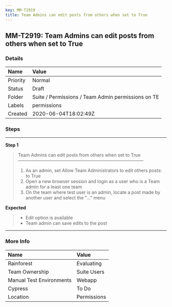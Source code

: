 ```yaml
---
key: MM-T2919
title: Team Admins can edit posts from others when set to True
---
```


## MM-T2919: Team Admins can edit posts from others when set to True

### Details

| Name     | Value                                              |
| :------- | :------------------------------------------------- |
| Priority | Normal                                             |
| Status   | Draft                                              |
| Folder   | Suite / Permissions / Team Admin permissions on TE |
| Labels   | permissions                                        |
| Created  | 2020-06-04T18:02:49Z                               |

### Steps

<hr/>

**Step 1**

> <article>Team Admins can edit posts from others when set to True<br>————————————————————————————<ol><li>As an admin, set Allow Team Administrators to edit others posts: to True</li><li> Open a new browser session and login as a user who is a Team admin for a least one team</li><li>On the team where test user is an admin, locate a post made by another user and select the "..." menu</li></ol></article>

**Expected**

> <article><ul><li>Edit option is available</li><li>Team admin can save edits to the post</li></ul></article>

<hr/>

### More Info

| Name                     | Value       |
| :----------------------- | :---------- |
| Rainforest               | Evaluating  |
| Team Ownership           | Suite Users |
| Manual Test Environments | Webapp      |
| Cypress                  | To Do       |
| Location                 | Permissions |
